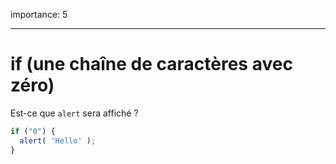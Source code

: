 importance: 5

---

# if (une chaîne de caractères avec zéro)

Est-ce que `alert` sera affiché ?

```js
if ("0") {
  alert( 'Hello' );
}
```

